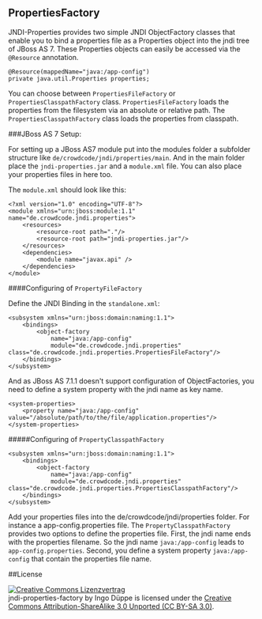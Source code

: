 ## PropertiesFactory 
           
JNDI-Properties provides two simple JNDI ObjectFactory classes that enable you to bind a properties file as a Properties object into the jndi tree of JBoss AS 7.
These Properties objects can easily be accessed via the `@Resource` annotation.

    @Resource(mappedName="java:/app-config") 
    private java.util.Properties properties;

You can choose between `PropertiesFileFactory` or `PropertiesClasspathFactory` class. 
`PropertiesFileFactory` loads the properties from the filesystem via an absolute or relative path. The `PropertiesClasspathFactory` class loads the properties from classpath.     


###JBoss AS 7 Setup:
                                                    
For setting up a JBoss AS7 module put into the modules folder a subfolder structure like `de/crowdcode/jndi/properties/main`. And in the main folder place the `jndi-properties.jar` and a `module.xml` file. You can also place your properties files in here too. 

The `module.xml` should look like this:

    <?xml version="1.0" encoding="UTF-8"?>
    <module xmlns="urn:jboss:module:1.1" name="de.crowdcode.jndi.properties">
	    <resources>
		    <resource-root path="."/>
		    <resource-root path="jndi-properties.jar"/>
	    </resources>  
	    <dependencies>
	  	    <module name="javax.api" />
        </dependencies>
    </module>

####Configuring of `PropertyFileFactory`

Define the JNDI Binding in the `standalone.xml`:

    <subsystem xmlns="urn:jboss:domain:naming:1.1">
        <bindings>
            <object-factory 
                name="java:/app-config" 
                module="de.crowdcode.jndi.properties" class="de.crowdcode.jndi.properties.PropertiesFileFactory"/>
        </bindings>
    </subsystem>                                                                                                                                              

And as JBoss AS 7.1.1 doesn't support configuration of ObjectFactories, you need to define a system property with the jndi name as key name.

    <system-properties>
        <property name="java:/app-config" value="/absolute/path/to/the/file/application.properties"/>
    </system-properties>

#####Configuring of `PropertyClasspathFactory`

    <subsystem xmlns="urn:jboss:domain:naming:1.1">
        <bindings>
            <object-factory 
                name="java:/app-config" 
                module="de.crowdcode.jndi.properties" class="de.crowdcode.jndi.properties.PropertiesClasspathFactory"/>
        </bindings>
    </subsystem>                                                                                                                                              
	
Add your properties files into the de/crowdcode/jndi/properties folder. For instance a app-config.properties file. The `PropertyClasspathFactory` provides two options to define the properties file. First, the jndi name ends with the properties filename. So the jndi name `java:/app-config` leads to `app-config.properties`. Second, you define a system property `java:/app-config` that contain the properties file name.  

##License

<a rel="license" href="http://creativecommons.org/licenses/by-sa/3.0/">
	<img alt="Creative Commons Lizenzvertrag" style="border-width:0" src="http://i.creativecommons.org/l/by-sa/3.0/88x31.png" />
</a>
<br />   

<subsystem xmlns="urn:jboss:domain:naming:1.1">
    <bindings>
        <object-factory name="java:/property-config" module="de.crowdcode.jndi.properties" class="de.crowdcode.jndi.properties.PropertiesFactory"/>
    </bindings>
</subsystem>

<span xmlns:dct="http://purl.org/dc/terms/" href="http://purl.org/dc/dcmitype/Text" property="dct:title" rel="dct:type">
	jndi-properties-factory
</span> 
by 
<span xmlns:cc="http://creativecommons.org/ns#" property="cc:attributionName">Ingo Düppe</span> 
is licensed under the 
<a rel="license" href="http://creativecommons.org/licenses/by-sa/3.0/">Creative Commons Attribution-ShareAlike 3.0 Unported (CC BY-SA 3.0)</a>.